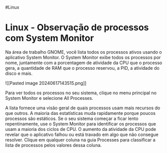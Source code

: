 #Linux
# Linux - Observação de processos com System Monitor

Na área de trabalho GNOME, você lista todos os processos ativos usando o aplicativo System Monitor. O System Monitor exibe todos os processos por nome, juntamente com a porcentagem de atividade da CPU que o processo gera, a quantidade de RAM que o processo reservou, a PID, a atividade do disco e mais.

![[Pasted image 20240617143515.png]]

Para ver todos os processos no seu sistema, clique no menu principal no System Monitor e selecione All Processes.

A lista fornece uma visão geral de quais processos usam mais recursos do que outros. A maioria das estatísticas muda rapidamente porque poucos processos são estáticos. Se o seu sistema começar a ficar lento repentinamente, use o System Monitor para identificar os processos que usam a maioria dos ciclos de CPU. O aumento da atividade da CPU pode revelar que o aplicativo falhou ou está travado em algo que não consegue resolver. Clique em qualquer coluna na guia Processes para classificar a lista de processos pelos valores dessa coluna.















